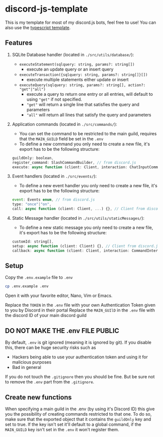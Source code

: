 # discord-js-template
This is my template for most of my discord.js bots, feel free to use!
You can also use the [typescript template](https://github.com/Maximus7474/discord-js-template/tree/typescript-build).

## Features
1. SQLite Database handler (located in `./src/utils/database/`):
    - `executeStatement(sqlquery: string, params?: string[])`
        - execute an update query or an insert query
    - `executeTransaction({sqlquery: string, params?: string[]}[])`
        - execute multiple statements either update or insert
    - `executeQuery(sqlquery: string, params?: string[], action?: "get"|"all")`
        - execute a query to return one entry or all entries, will default to using `"get"` if not specified.
        - `"get"` will return a single line that satisfies the query and parameters
        - `"all"` will return all lines that satisfy the query and parameters

2. Application commands (located in `./src/commands/`):
    - You can set the command to be restricted to the main guild, requires that the `MAIN_GUILD` field be set in the `.env`
    - To define a new command you only need to create a new file, it's export has to be the following structure:
    ```js
    guildOnly: boolean,
    register_command: SlashCommandBuilder, // from discord.js
    execute: async function (client: Client, interaction: ChatInputCommandInteraction) {}, // Client & ChatInputCommandInteraction from discord.js
    ```

3. Event handlers (located in `./src/events/`):
    - To define a new event handler you only need to create a new file, it's export has to be the following structure:
    ```js
    event: Events enum, // from discord.js
    type: "once"|"on",
    call: async function (client: Client, ...) {}, // Client from discord.js, ... args relating to the event check discord.js documentation
    ```

4. Static Message handler (located in `./src/utils/staticMessages/`):
    - To define a new static message you only need to create a new file, it's export has to be the following structure:
    ```js
    customId: string[],
    setup: async function (client: Client) {}, // Client from discord.js
    callback: async function (client: Client, interaction: CommandInteraction) {}, // Client & CommandInteraction from discord.js
    ```

## Setup
Copy the `.env.example` file to `.env`
```bash
cp .env.example .env
```

Open it with your favorite editor, Nano, Vim or Emacs.

Replace the `TOKEN` in the `.env` file with your own Authentication Token given to you by Discord in their portal 
Replace the `MAIN_GUIlD` in the `.env` file with the discord ID of your main discord guild 

## DO NOT MAKE THE .env FILE PUBLIC
By default, `.env` is git ignored (meaning it is ignored by git). If you disable this, there can be huge security risks such as
- Hackers being able to use your authentication token and using it for malicious purposes
- Bad in general

If you do not touch the `.gitignore` then you should be fine. But be sure not to remove the `.env` part from the `.gitignore`.

## Create new functions
When specifying a main guild in the .env (by using it's Discord ID) this give you the possibility of creating commands restricted to that one.
To do so, make sure that the exported object that it contains the `guildOnly` key and set to true.
If the key isn't set it'll default to a global command, if the `MAIN_GUILD` key isn't set in the `.env` it won't register them.
